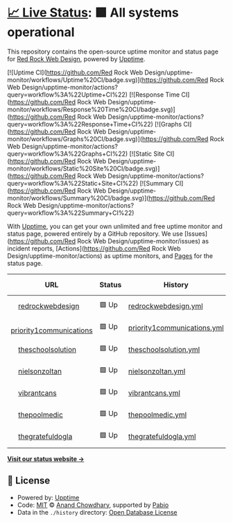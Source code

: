# [📈 Live Status](https://demo.upptime.js.org): <!--live status--> **🟩 All systems operational**

This repository contains the open-source uptime monitor and status page for [Red Rock Web Design](https://demo.upptime.js.org), powered by [Upptime](https://github.com/upptime/upptime).

[![Uptime CI](https://github.com/Red Rock Web Design/upptime-monitor/workflows/Uptime%20CI/badge.svg)](https://github.com/Red Rock Web Design/upptime-monitor/actions?query=workflow%3A%22Uptime+CI%22)
[![Response Time CI](https://github.com/Red Rock Web Design/upptime-monitor/workflows/Response%20Time%20CI/badge.svg)](https://github.com/Red Rock Web Design/upptime-monitor/actions?query=workflow%3A%22Response+Time+CI%22)
[![Graphs CI](https://github.com/Red Rock Web Design/upptime-monitor/workflows/Graphs%20CI/badge.svg)](https://github.com/Red Rock Web Design/upptime-monitor/actions?query=workflow%3A%22Graphs+CI%22)
[![Static Site CI](https://github.com/Red Rock Web Design/upptime-monitor/workflows/Static%20Site%20CI/badge.svg)](https://github.com/Red Rock Web Design/upptime-monitor/actions?query=workflow%3A%22Static+Site+CI%22)
[![Summary CI](https://github.com/Red Rock Web Design/upptime-monitor/workflows/Summary%20CI/badge.svg)](https://github.com/Red Rock Web Design/upptime-monitor/actions?query=workflow%3A%22Summary+CI%22)

With [Upptime](https://upptime.js.org), you can get your own unlimited and free uptime monitor and status page, powered entirely by a GitHub repository. We use [Issues](https://github.com/Red Rock Web Design/upptime-monitor/issues) as incident reports, [Actions](https://github.com/Red Rock Web Design/upptime-monitor/actions) as uptime monitors, and [Pages](https://demo.upptime.js.org) for the status page.

<!--start: status pages-->
<!-- This summary is generated by Upptime (https://github.com/upptime/upptime) -->
<!-- Do not edit this manually, your changes will be overwritten -->
<!-- prettier-ignore -->
| URL | Status | History | Response Time | Uptime |
| --- | ------ | ------- | ------------- | ------ |
| <img alt="" src="https://icons.duckduckgo.com/ip3/www.redrockwebdesign.com.ico" height="13"> [redrockwebdesign](https://www.redrockwebdesign.com) | 🟩 Up | [redrockwebdesign.yml](https://github.com/Red-Rock-Web-Design/upptime-monitor/commits/HEAD/history/redrockwebdesign.yml) | <details><summary><img alt="Response time graph" src="./graphs/redrockwebdesign/response-time-week.png" height="20"> 326ms</summary><br><a href="https://Red Rock Web Design.github.io/upptime-monitor/history/redrockwebdesign"><img alt="Response time 326" src="https://img.shields.io/endpoint?url=https%3A%2F%2Fraw.githubusercontent.com%2FRed-Rock-Web-Design%2Fupptime-monitor%2FHEAD%2Fapi%2Fredrockwebdesign%2Fresponse-time.json"></a><br><a href="https://Red Rock Web Design.github.io/upptime-monitor/history/redrockwebdesign"><img alt="24-hour response time 326" src="https://img.shields.io/endpoint?url=https%3A%2F%2Fraw.githubusercontent.com%2FRed-Rock-Web-Design%2Fupptime-monitor%2FHEAD%2Fapi%2Fredrockwebdesign%2Fresponse-time-day.json"></a><br><a href="https://Red Rock Web Design.github.io/upptime-monitor/history/redrockwebdesign"><img alt="7-day response time 326" src="https://img.shields.io/endpoint?url=https%3A%2F%2Fraw.githubusercontent.com%2FRed-Rock-Web-Design%2Fupptime-monitor%2FHEAD%2Fapi%2Fredrockwebdesign%2Fresponse-time-week.json"></a><br><a href="https://Red Rock Web Design.github.io/upptime-monitor/history/redrockwebdesign"><img alt="30-day response time 326" src="https://img.shields.io/endpoint?url=https%3A%2F%2Fraw.githubusercontent.com%2FRed-Rock-Web-Design%2Fupptime-monitor%2FHEAD%2Fapi%2Fredrockwebdesign%2Fresponse-time-month.json"></a><br><a href="https://Red Rock Web Design.github.io/upptime-monitor/history/redrockwebdesign"><img alt="1-year response time 326" src="https://img.shields.io/endpoint?url=https%3A%2F%2Fraw.githubusercontent.com%2FRed-Rock-Web-Design%2Fupptime-monitor%2FHEAD%2Fapi%2Fredrockwebdesign%2Fresponse-time-year.json"></a></details> | <details><summary><a href="https://Red Rock Web Design.github.io/upptime-monitor/history/redrockwebdesign">100.00%</a></summary><a href="https://Red Rock Web Design.github.io/upptime-monitor/history/redrockwebdesign"><img alt="All-time uptime 100.00%" src="https://img.shields.io/endpoint?url=https%3A%2F%2Fraw.githubusercontent.com%2FRed-Rock-Web-Design%2Fupptime-monitor%2FHEAD%2Fapi%2Fredrockwebdesign%2Fuptime.json"></a><br><a href="https://Red Rock Web Design.github.io/upptime-monitor/history/redrockwebdesign"><img alt="24-hour uptime 100.00%" src="https://img.shields.io/endpoint?url=https%3A%2F%2Fraw.githubusercontent.com%2FRed-Rock-Web-Design%2Fupptime-monitor%2FHEAD%2Fapi%2Fredrockwebdesign%2Fuptime-day.json"></a><br><a href="https://Red Rock Web Design.github.io/upptime-monitor/history/redrockwebdesign"><img alt="7-day uptime 100.00%" src="https://img.shields.io/endpoint?url=https%3A%2F%2Fraw.githubusercontent.com%2FRed-Rock-Web-Design%2Fupptime-monitor%2FHEAD%2Fapi%2Fredrockwebdesign%2Fuptime-week.json"></a><br><a href="https://Red Rock Web Design.github.io/upptime-monitor/history/redrockwebdesign"><img alt="30-day uptime 100.00%" src="https://img.shields.io/endpoint?url=https%3A%2F%2Fraw.githubusercontent.com%2FRed-Rock-Web-Design%2Fupptime-monitor%2FHEAD%2Fapi%2Fredrockwebdesign%2Fuptime-month.json"></a><br><a href="https://Red Rock Web Design.github.io/upptime-monitor/history/redrockwebdesign"><img alt="1-year uptime 100.00%" src="https://img.shields.io/endpoint?url=https%3A%2F%2Fraw.githubusercontent.com%2FRed-Rock-Web-Design%2Fupptime-monitor%2FHEAD%2Fapi%2Fredrockwebdesign%2Fuptime-year.json"></a></details>
| <img alt="" src="https://icons.duckduckgo.com/ip3/www.priority1communications.com.ico" height="13"> [priority1communications](https://www.priority1communications.com) | 🟩 Up | [priority1communications.yml](https://github.com/Red-Rock-Web-Design/upptime-monitor/commits/HEAD/history/priority1communications.yml) | <details><summary><img alt="Response time graph" src="./graphs/priority1communications/response-time-week.png" height="20"> 638ms</summary><br><a href="https://Red Rock Web Design.github.io/upptime-monitor/history/priority1communications"><img alt="Response time 638" src="https://img.shields.io/endpoint?url=https%3A%2F%2Fraw.githubusercontent.com%2FRed-Rock-Web-Design%2Fupptime-monitor%2FHEAD%2Fapi%2Fpriority1communications%2Fresponse-time.json"></a><br><a href="https://Red Rock Web Design.github.io/upptime-monitor/history/priority1communications"><img alt="24-hour response time 638" src="https://img.shields.io/endpoint?url=https%3A%2F%2Fraw.githubusercontent.com%2FRed-Rock-Web-Design%2Fupptime-monitor%2FHEAD%2Fapi%2Fpriority1communications%2Fresponse-time-day.json"></a><br><a href="https://Red Rock Web Design.github.io/upptime-monitor/history/priority1communications"><img alt="7-day response time 638" src="https://img.shields.io/endpoint?url=https%3A%2F%2Fraw.githubusercontent.com%2FRed-Rock-Web-Design%2Fupptime-monitor%2FHEAD%2Fapi%2Fpriority1communications%2Fresponse-time-week.json"></a><br><a href="https://Red Rock Web Design.github.io/upptime-monitor/history/priority1communications"><img alt="30-day response time 638" src="https://img.shields.io/endpoint?url=https%3A%2F%2Fraw.githubusercontent.com%2FRed-Rock-Web-Design%2Fupptime-monitor%2FHEAD%2Fapi%2Fpriority1communications%2Fresponse-time-month.json"></a><br><a href="https://Red Rock Web Design.github.io/upptime-monitor/history/priority1communications"><img alt="1-year response time 638" src="https://img.shields.io/endpoint?url=https%3A%2F%2Fraw.githubusercontent.com%2FRed-Rock-Web-Design%2Fupptime-monitor%2FHEAD%2Fapi%2Fpriority1communications%2Fresponse-time-year.json"></a></details> | <details><summary><a href="https://Red Rock Web Design.github.io/upptime-monitor/history/priority1communications">100.00%</a></summary><a href="https://Red Rock Web Design.github.io/upptime-monitor/history/priority1communications"><img alt="All-time uptime 100.00%" src="https://img.shields.io/endpoint?url=https%3A%2F%2Fraw.githubusercontent.com%2FRed-Rock-Web-Design%2Fupptime-monitor%2FHEAD%2Fapi%2Fpriority1communications%2Fuptime.json"></a><br><a href="https://Red Rock Web Design.github.io/upptime-monitor/history/priority1communications"><img alt="24-hour uptime 100.00%" src="https://img.shields.io/endpoint?url=https%3A%2F%2Fraw.githubusercontent.com%2FRed-Rock-Web-Design%2Fupptime-monitor%2FHEAD%2Fapi%2Fpriority1communications%2Fuptime-day.json"></a><br><a href="https://Red Rock Web Design.github.io/upptime-monitor/history/priority1communications"><img alt="7-day uptime 100.00%" src="https://img.shields.io/endpoint?url=https%3A%2F%2Fraw.githubusercontent.com%2FRed-Rock-Web-Design%2Fupptime-monitor%2FHEAD%2Fapi%2Fpriority1communications%2Fuptime-week.json"></a><br><a href="https://Red Rock Web Design.github.io/upptime-monitor/history/priority1communications"><img alt="30-day uptime 100.00%" src="https://img.shields.io/endpoint?url=https%3A%2F%2Fraw.githubusercontent.com%2FRed-Rock-Web-Design%2Fupptime-monitor%2FHEAD%2Fapi%2Fpriority1communications%2Fuptime-month.json"></a><br><a href="https://Red Rock Web Design.github.io/upptime-monitor/history/priority1communications"><img alt="1-year uptime 100.00%" src="https://img.shields.io/endpoint?url=https%3A%2F%2Fraw.githubusercontent.com%2FRed-Rock-Web-Design%2Fupptime-monitor%2FHEAD%2Fapi%2Fpriority1communications%2Fuptime-year.json"></a></details>
| <img alt="" src="https://icons.duckduckgo.com/ip3/theschoolsolution.com.ico" height="13"> [theschoolsolution](https://theschoolsolution.com) | 🟩 Up | [theschoolsolution.yml](https://github.com/Red-Rock-Web-Design/upptime-monitor/commits/HEAD/history/theschoolsolution.yml) | <details><summary><img alt="Response time graph" src="./graphs/theschoolsolution/response-time-week.png" height="20"> 216ms</summary><br><a href="https://Red Rock Web Design.github.io/upptime-monitor/history/theschoolsolution"><img alt="Response time 216" src="https://img.shields.io/endpoint?url=https%3A%2F%2Fraw.githubusercontent.com%2FRed-Rock-Web-Design%2Fupptime-monitor%2FHEAD%2Fapi%2Ftheschoolsolution%2Fresponse-time.json"></a><br><a href="https://Red Rock Web Design.github.io/upptime-monitor/history/theschoolsolution"><img alt="24-hour response time 216" src="https://img.shields.io/endpoint?url=https%3A%2F%2Fraw.githubusercontent.com%2FRed-Rock-Web-Design%2Fupptime-monitor%2FHEAD%2Fapi%2Ftheschoolsolution%2Fresponse-time-day.json"></a><br><a href="https://Red Rock Web Design.github.io/upptime-monitor/history/theschoolsolution"><img alt="7-day response time 216" src="https://img.shields.io/endpoint?url=https%3A%2F%2Fraw.githubusercontent.com%2FRed-Rock-Web-Design%2Fupptime-monitor%2FHEAD%2Fapi%2Ftheschoolsolution%2Fresponse-time-week.json"></a><br><a href="https://Red Rock Web Design.github.io/upptime-monitor/history/theschoolsolution"><img alt="30-day response time 216" src="https://img.shields.io/endpoint?url=https%3A%2F%2Fraw.githubusercontent.com%2FRed-Rock-Web-Design%2Fupptime-monitor%2FHEAD%2Fapi%2Ftheschoolsolution%2Fresponse-time-month.json"></a><br><a href="https://Red Rock Web Design.github.io/upptime-monitor/history/theschoolsolution"><img alt="1-year response time 216" src="https://img.shields.io/endpoint?url=https%3A%2F%2Fraw.githubusercontent.com%2FRed-Rock-Web-Design%2Fupptime-monitor%2FHEAD%2Fapi%2Ftheschoolsolution%2Fresponse-time-year.json"></a></details> | <details><summary><a href="https://Red Rock Web Design.github.io/upptime-monitor/history/theschoolsolution">100.00%</a></summary><a href="https://Red Rock Web Design.github.io/upptime-monitor/history/theschoolsolution"><img alt="All-time uptime 100.00%" src="https://img.shields.io/endpoint?url=https%3A%2F%2Fraw.githubusercontent.com%2FRed-Rock-Web-Design%2Fupptime-monitor%2FHEAD%2Fapi%2Ftheschoolsolution%2Fuptime.json"></a><br><a href="https://Red Rock Web Design.github.io/upptime-monitor/history/theschoolsolution"><img alt="24-hour uptime 100.00%" src="https://img.shields.io/endpoint?url=https%3A%2F%2Fraw.githubusercontent.com%2FRed-Rock-Web-Design%2Fupptime-monitor%2FHEAD%2Fapi%2Ftheschoolsolution%2Fuptime-day.json"></a><br><a href="https://Red Rock Web Design.github.io/upptime-monitor/history/theschoolsolution"><img alt="7-day uptime 100.00%" src="https://img.shields.io/endpoint?url=https%3A%2F%2Fraw.githubusercontent.com%2FRed-Rock-Web-Design%2Fupptime-monitor%2FHEAD%2Fapi%2Ftheschoolsolution%2Fuptime-week.json"></a><br><a href="https://Red Rock Web Design.github.io/upptime-monitor/history/theschoolsolution"><img alt="30-day uptime 100.00%" src="https://img.shields.io/endpoint?url=https%3A%2F%2Fraw.githubusercontent.com%2FRed-Rock-Web-Design%2Fupptime-monitor%2FHEAD%2Fapi%2Ftheschoolsolution%2Fuptime-month.json"></a><br><a href="https://Red Rock Web Design.github.io/upptime-monitor/history/theschoolsolution"><img alt="1-year uptime 100.00%" src="https://img.shields.io/endpoint?url=https%3A%2F%2Fraw.githubusercontent.com%2FRed-Rock-Web-Design%2Fupptime-monitor%2FHEAD%2Fapi%2Ftheschoolsolution%2Fuptime-year.json"></a></details>
| <img alt="" src="https://icons.duckduckgo.com/ip3/nielsonzoltan.com.ico" height="13"> [nielsonzoltan](https://nielsonzoltan.com) | 🟩 Up | [nielsonzoltan.yml](https://github.com/Red-Rock-Web-Design/upptime-monitor/commits/HEAD/history/nielsonzoltan.yml) | <details><summary><img alt="Response time graph" src="./graphs/nielsonzoltan/response-time-week.png" height="20"> 91ms</summary><br><a href="https://Red Rock Web Design.github.io/upptime-monitor/history/nielsonzoltan"><img alt="Response time 91" src="https://img.shields.io/endpoint?url=https%3A%2F%2Fraw.githubusercontent.com%2FRed-Rock-Web-Design%2Fupptime-monitor%2FHEAD%2Fapi%2Fnielsonzoltan%2Fresponse-time.json"></a><br><a href="https://Red Rock Web Design.github.io/upptime-monitor/history/nielsonzoltan"><img alt="24-hour response time 91" src="https://img.shields.io/endpoint?url=https%3A%2F%2Fraw.githubusercontent.com%2FRed-Rock-Web-Design%2Fupptime-monitor%2FHEAD%2Fapi%2Fnielsonzoltan%2Fresponse-time-day.json"></a><br><a href="https://Red Rock Web Design.github.io/upptime-monitor/history/nielsonzoltan"><img alt="7-day response time 91" src="https://img.shields.io/endpoint?url=https%3A%2F%2Fraw.githubusercontent.com%2FRed-Rock-Web-Design%2Fupptime-monitor%2FHEAD%2Fapi%2Fnielsonzoltan%2Fresponse-time-week.json"></a><br><a href="https://Red Rock Web Design.github.io/upptime-monitor/history/nielsonzoltan"><img alt="30-day response time 91" src="https://img.shields.io/endpoint?url=https%3A%2F%2Fraw.githubusercontent.com%2FRed-Rock-Web-Design%2Fupptime-monitor%2FHEAD%2Fapi%2Fnielsonzoltan%2Fresponse-time-month.json"></a><br><a href="https://Red Rock Web Design.github.io/upptime-monitor/history/nielsonzoltan"><img alt="1-year response time 91" src="https://img.shields.io/endpoint?url=https%3A%2F%2Fraw.githubusercontent.com%2FRed-Rock-Web-Design%2Fupptime-monitor%2FHEAD%2Fapi%2Fnielsonzoltan%2Fresponse-time-year.json"></a></details> | <details><summary><a href="https://Red Rock Web Design.github.io/upptime-monitor/history/nielsonzoltan">100.00%</a></summary><a href="https://Red Rock Web Design.github.io/upptime-monitor/history/nielsonzoltan"><img alt="All-time uptime 100.00%" src="https://img.shields.io/endpoint?url=https%3A%2F%2Fraw.githubusercontent.com%2FRed-Rock-Web-Design%2Fupptime-monitor%2FHEAD%2Fapi%2Fnielsonzoltan%2Fuptime.json"></a><br><a href="https://Red Rock Web Design.github.io/upptime-monitor/history/nielsonzoltan"><img alt="24-hour uptime 100.00%" src="https://img.shields.io/endpoint?url=https%3A%2F%2Fraw.githubusercontent.com%2FRed-Rock-Web-Design%2Fupptime-monitor%2FHEAD%2Fapi%2Fnielsonzoltan%2Fuptime-day.json"></a><br><a href="https://Red Rock Web Design.github.io/upptime-monitor/history/nielsonzoltan"><img alt="7-day uptime 100.00%" src="https://img.shields.io/endpoint?url=https%3A%2F%2Fraw.githubusercontent.com%2FRed-Rock-Web-Design%2Fupptime-monitor%2FHEAD%2Fapi%2Fnielsonzoltan%2Fuptime-week.json"></a><br><a href="https://Red Rock Web Design.github.io/upptime-monitor/history/nielsonzoltan"><img alt="30-day uptime 100.00%" src="https://img.shields.io/endpoint?url=https%3A%2F%2Fraw.githubusercontent.com%2FRed-Rock-Web-Design%2Fupptime-monitor%2FHEAD%2Fapi%2Fnielsonzoltan%2Fuptime-month.json"></a><br><a href="https://Red Rock Web Design.github.io/upptime-monitor/history/nielsonzoltan"><img alt="1-year uptime 100.00%" src="https://img.shields.io/endpoint?url=https%3A%2F%2Fraw.githubusercontent.com%2FRed-Rock-Web-Design%2Fupptime-monitor%2FHEAD%2Fapi%2Fnielsonzoltan%2Fuptime-year.json"></a></details>
| <img alt="" src="https://icons.duckduckgo.com/ip3/vibrantcans.com.ico" height="13"> [vibrantcans](https://vibrantcans.com) | 🟩 Up | [vibrantcans.yml](https://github.com/Red-Rock-Web-Design/upptime-monitor/commits/HEAD/history/vibrantcans.yml) | <details><summary><img alt="Response time graph" src="./graphs/vibrantcans/response-time-week.png" height="20"> 216ms</summary><br><a href="https://Red Rock Web Design.github.io/upptime-monitor/history/vibrantcans"><img alt="Response time 216" src="https://img.shields.io/endpoint?url=https%3A%2F%2Fraw.githubusercontent.com%2FRed-Rock-Web-Design%2Fupptime-monitor%2FHEAD%2Fapi%2Fvibrantcans%2Fresponse-time.json"></a><br><a href="https://Red Rock Web Design.github.io/upptime-monitor/history/vibrantcans"><img alt="24-hour response time 216" src="https://img.shields.io/endpoint?url=https%3A%2F%2Fraw.githubusercontent.com%2FRed-Rock-Web-Design%2Fupptime-monitor%2FHEAD%2Fapi%2Fvibrantcans%2Fresponse-time-day.json"></a><br><a href="https://Red Rock Web Design.github.io/upptime-monitor/history/vibrantcans"><img alt="7-day response time 216" src="https://img.shields.io/endpoint?url=https%3A%2F%2Fraw.githubusercontent.com%2FRed-Rock-Web-Design%2Fupptime-monitor%2FHEAD%2Fapi%2Fvibrantcans%2Fresponse-time-week.json"></a><br><a href="https://Red Rock Web Design.github.io/upptime-monitor/history/vibrantcans"><img alt="30-day response time 216" src="https://img.shields.io/endpoint?url=https%3A%2F%2Fraw.githubusercontent.com%2FRed-Rock-Web-Design%2Fupptime-monitor%2FHEAD%2Fapi%2Fvibrantcans%2Fresponse-time-month.json"></a><br><a href="https://Red Rock Web Design.github.io/upptime-monitor/history/vibrantcans"><img alt="1-year response time 216" src="https://img.shields.io/endpoint?url=https%3A%2F%2Fraw.githubusercontent.com%2FRed-Rock-Web-Design%2Fupptime-monitor%2FHEAD%2Fapi%2Fvibrantcans%2Fresponse-time-year.json"></a></details> | <details><summary><a href="https://Red Rock Web Design.github.io/upptime-monitor/history/vibrantcans">100.00%</a></summary><a href="https://Red Rock Web Design.github.io/upptime-monitor/history/vibrantcans"><img alt="All-time uptime 100.00%" src="https://img.shields.io/endpoint?url=https%3A%2F%2Fraw.githubusercontent.com%2FRed-Rock-Web-Design%2Fupptime-monitor%2FHEAD%2Fapi%2Fvibrantcans%2Fuptime.json"></a><br><a href="https://Red Rock Web Design.github.io/upptime-monitor/history/vibrantcans"><img alt="24-hour uptime 100.00%" src="https://img.shields.io/endpoint?url=https%3A%2F%2Fraw.githubusercontent.com%2FRed-Rock-Web-Design%2Fupptime-monitor%2FHEAD%2Fapi%2Fvibrantcans%2Fuptime-day.json"></a><br><a href="https://Red Rock Web Design.github.io/upptime-monitor/history/vibrantcans"><img alt="7-day uptime 100.00%" src="https://img.shields.io/endpoint?url=https%3A%2F%2Fraw.githubusercontent.com%2FRed-Rock-Web-Design%2Fupptime-monitor%2FHEAD%2Fapi%2Fvibrantcans%2Fuptime-week.json"></a><br><a href="https://Red Rock Web Design.github.io/upptime-monitor/history/vibrantcans"><img alt="30-day uptime 100.00%" src="https://img.shields.io/endpoint?url=https%3A%2F%2Fraw.githubusercontent.com%2FRed-Rock-Web-Design%2Fupptime-monitor%2FHEAD%2Fapi%2Fvibrantcans%2Fuptime-month.json"></a><br><a href="https://Red Rock Web Design.github.io/upptime-monitor/history/vibrantcans"><img alt="1-year uptime 100.00%" src="https://img.shields.io/endpoint?url=https%3A%2F%2Fraw.githubusercontent.com%2FRed-Rock-Web-Design%2Fupptime-monitor%2FHEAD%2Fapi%2Fvibrantcans%2Fuptime-year.json"></a></details>
| <img alt="" src="https://icons.duckduckgo.com/ip3/thepoolmedic.org.ico" height="13"> [thepoolmedic](https://thepoolmedic.org) | 🟩 Up | [thepoolmedic.yml](https://github.com/Red-Rock-Web-Design/upptime-monitor/commits/HEAD/history/thepoolmedic.yml) | <details><summary><img alt="Response time graph" src="./graphs/thepoolmedic/response-time-week.png" height="20"> 311ms</summary><br><a href="https://Red Rock Web Design.github.io/upptime-monitor/history/thepoolmedic"><img alt="Response time 311" src="https://img.shields.io/endpoint?url=https%3A%2F%2Fraw.githubusercontent.com%2FRed-Rock-Web-Design%2Fupptime-monitor%2FHEAD%2Fapi%2Fthepoolmedic%2Fresponse-time.json"></a><br><a href="https://Red Rock Web Design.github.io/upptime-monitor/history/thepoolmedic"><img alt="24-hour response time 311" src="https://img.shields.io/endpoint?url=https%3A%2F%2Fraw.githubusercontent.com%2FRed-Rock-Web-Design%2Fupptime-monitor%2FHEAD%2Fapi%2Fthepoolmedic%2Fresponse-time-day.json"></a><br><a href="https://Red Rock Web Design.github.io/upptime-monitor/history/thepoolmedic"><img alt="7-day response time 311" src="https://img.shields.io/endpoint?url=https%3A%2F%2Fraw.githubusercontent.com%2FRed-Rock-Web-Design%2Fupptime-monitor%2FHEAD%2Fapi%2Fthepoolmedic%2Fresponse-time-week.json"></a><br><a href="https://Red Rock Web Design.github.io/upptime-monitor/history/thepoolmedic"><img alt="30-day response time 311" src="https://img.shields.io/endpoint?url=https%3A%2F%2Fraw.githubusercontent.com%2FRed-Rock-Web-Design%2Fupptime-monitor%2FHEAD%2Fapi%2Fthepoolmedic%2Fresponse-time-month.json"></a><br><a href="https://Red Rock Web Design.github.io/upptime-monitor/history/thepoolmedic"><img alt="1-year response time 311" src="https://img.shields.io/endpoint?url=https%3A%2F%2Fraw.githubusercontent.com%2FRed-Rock-Web-Design%2Fupptime-monitor%2FHEAD%2Fapi%2Fthepoolmedic%2Fresponse-time-year.json"></a></details> | <details><summary><a href="https://Red Rock Web Design.github.io/upptime-monitor/history/thepoolmedic">100.00%</a></summary><a href="https://Red Rock Web Design.github.io/upptime-monitor/history/thepoolmedic"><img alt="All-time uptime 100.00%" src="https://img.shields.io/endpoint?url=https%3A%2F%2Fraw.githubusercontent.com%2FRed-Rock-Web-Design%2Fupptime-monitor%2FHEAD%2Fapi%2Fthepoolmedic%2Fuptime.json"></a><br><a href="https://Red Rock Web Design.github.io/upptime-monitor/history/thepoolmedic"><img alt="24-hour uptime 100.00%" src="https://img.shields.io/endpoint?url=https%3A%2F%2Fraw.githubusercontent.com%2FRed-Rock-Web-Design%2Fupptime-monitor%2FHEAD%2Fapi%2Fthepoolmedic%2Fuptime-day.json"></a><br><a href="https://Red Rock Web Design.github.io/upptime-monitor/history/thepoolmedic"><img alt="7-day uptime 100.00%" src="https://img.shields.io/endpoint?url=https%3A%2F%2Fraw.githubusercontent.com%2FRed-Rock-Web-Design%2Fupptime-monitor%2FHEAD%2Fapi%2Fthepoolmedic%2Fuptime-week.json"></a><br><a href="https://Red Rock Web Design.github.io/upptime-monitor/history/thepoolmedic"><img alt="30-day uptime 100.00%" src="https://img.shields.io/endpoint?url=https%3A%2F%2Fraw.githubusercontent.com%2FRed-Rock-Web-Design%2Fupptime-monitor%2FHEAD%2Fapi%2Fthepoolmedic%2Fuptime-month.json"></a><br><a href="https://Red Rock Web Design.github.io/upptime-monitor/history/thepoolmedic"><img alt="1-year uptime 100.00%" src="https://img.shields.io/endpoint?url=https%3A%2F%2Fraw.githubusercontent.com%2FRed-Rock-Web-Design%2Fupptime-monitor%2FHEAD%2Fapi%2Fthepoolmedic%2Fuptime-year.json"></a></details>
| <img alt="" src="https://icons.duckduckgo.com/ip3/thegratefuldogla.com.ico" height="13"> [thegratefuldogla](https://thegratefuldogla.com) | 🟩 Up | [thegratefuldogla.yml](https://github.com/Red-Rock-Web-Design/upptime-monitor/commits/HEAD/history/thegratefuldogla.yml) | <details><summary><img alt="Response time graph" src="./graphs/thegratefuldogla/response-time-week.png" height="20"> 182ms</summary><br><a href="https://Red Rock Web Design.github.io/upptime-monitor/history/thegratefuldogla"><img alt="Response time 182" src="https://img.shields.io/endpoint?url=https%3A%2F%2Fraw.githubusercontent.com%2FRed-Rock-Web-Design%2Fupptime-monitor%2FHEAD%2Fapi%2Fthegratefuldogla%2Fresponse-time.json"></a><br><a href="https://Red Rock Web Design.github.io/upptime-monitor/history/thegratefuldogla"><img alt="24-hour response time 182" src="https://img.shields.io/endpoint?url=https%3A%2F%2Fraw.githubusercontent.com%2FRed-Rock-Web-Design%2Fupptime-monitor%2FHEAD%2Fapi%2Fthegratefuldogla%2Fresponse-time-day.json"></a><br><a href="https://Red Rock Web Design.github.io/upptime-monitor/history/thegratefuldogla"><img alt="7-day response time 182" src="https://img.shields.io/endpoint?url=https%3A%2F%2Fraw.githubusercontent.com%2FRed-Rock-Web-Design%2Fupptime-monitor%2FHEAD%2Fapi%2Fthegratefuldogla%2Fresponse-time-week.json"></a><br><a href="https://Red Rock Web Design.github.io/upptime-monitor/history/thegratefuldogla"><img alt="30-day response time 182" src="https://img.shields.io/endpoint?url=https%3A%2F%2Fraw.githubusercontent.com%2FRed-Rock-Web-Design%2Fupptime-monitor%2FHEAD%2Fapi%2Fthegratefuldogla%2Fresponse-time-month.json"></a><br><a href="https://Red Rock Web Design.github.io/upptime-monitor/history/thegratefuldogla"><img alt="1-year response time 182" src="https://img.shields.io/endpoint?url=https%3A%2F%2Fraw.githubusercontent.com%2FRed-Rock-Web-Design%2Fupptime-monitor%2FHEAD%2Fapi%2Fthegratefuldogla%2Fresponse-time-year.json"></a></details> | <details><summary><a href="https://Red Rock Web Design.github.io/upptime-monitor/history/thegratefuldogla">100.00%</a></summary><a href="https://Red Rock Web Design.github.io/upptime-monitor/history/thegratefuldogla"><img alt="All-time uptime 100.00%" src="https://img.shields.io/endpoint?url=https%3A%2F%2Fraw.githubusercontent.com%2FRed-Rock-Web-Design%2Fupptime-monitor%2FHEAD%2Fapi%2Fthegratefuldogla%2Fuptime.json"></a><br><a href="https://Red Rock Web Design.github.io/upptime-monitor/history/thegratefuldogla"><img alt="24-hour uptime 100.00%" src="https://img.shields.io/endpoint?url=https%3A%2F%2Fraw.githubusercontent.com%2FRed-Rock-Web-Design%2Fupptime-monitor%2FHEAD%2Fapi%2Fthegratefuldogla%2Fuptime-day.json"></a><br><a href="https://Red Rock Web Design.github.io/upptime-monitor/history/thegratefuldogla"><img alt="7-day uptime 100.00%" src="https://img.shields.io/endpoint?url=https%3A%2F%2Fraw.githubusercontent.com%2FRed-Rock-Web-Design%2Fupptime-monitor%2FHEAD%2Fapi%2Fthegratefuldogla%2Fuptime-week.json"></a><br><a href="https://Red Rock Web Design.github.io/upptime-monitor/history/thegratefuldogla"><img alt="30-day uptime 100.00%" src="https://img.shields.io/endpoint?url=https%3A%2F%2Fraw.githubusercontent.com%2FRed-Rock-Web-Design%2Fupptime-monitor%2FHEAD%2Fapi%2Fthegratefuldogla%2Fuptime-month.json"></a><br><a href="https://Red Rock Web Design.github.io/upptime-monitor/history/thegratefuldogla"><img alt="1-year uptime 100.00%" src="https://img.shields.io/endpoint?url=https%3A%2F%2Fraw.githubusercontent.com%2FRed-Rock-Web-Design%2Fupptime-monitor%2FHEAD%2Fapi%2Fthegratefuldogla%2Fuptime-year.json"></a></details>

<!--end: status pages-->

[**Visit our status website →**](https://demo.upptime.js.org)

## 📄 License

- Powered by: [Upptime](https://github.com/upptime/upptime)
- Code: [MIT](./LICENSE) © [Anand Chowdhary](https://anandchowdhary.com), supported by [Pabio](https://pabio.com)
- Data in the `./history` directory: [Open Database License](https://opendatacommons.org/licenses/odbl/1-0/)
